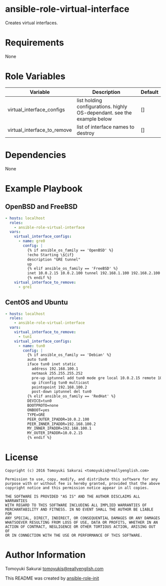 # ansible-role-virtual-interface

Creates virtual interfaces.

# Requirements

None

# Role Variables

| Variable | Description | Default |
|----------|-------------|---------|
| virtual\_interface\_configs | list holding configurations. highly OS-dependant. see the example below | [] |
| virtual\_interface\_to\_remove | list of interface names to destroy | [] |

# Dependencies

None

# Example Playbook

## OpenBSD and FreeBSD

```yaml
- hosts: localhost
  roles:
    - ansible-role-virtual-interface
  vars:
    virtual_interface_configs:
      - name: gre0
        config: |
          {% if ansible_os_family == 'OpenBSD' %}
          !echo Starting \${if}
          description "GRE tunnel"
          up
          {% elif ansible_os_family == 'FreeBSD' %}
          inet 10.0.2.15 10.0.2.100 tunnel 192.168.1.100 192.168.2.100 grekey MY_GRE_KEY
          {% endif %}
    virtual_interface_to_remove:
      - gre1
```

## CentOS and Ubuntu

```yaml
- hosts: localhost
  roles:
    - ansible-role-virtual-interface
  vars:
    virtual_interface_to_remove:
      - tun1
    virtual_interface_configs:
      - name: tun0
        config: |
          {% if ansible_os_family == 'Debian' %}
          auto tun0
          iface tun0 inet static
            address 192.168.100.1
            netmask 255.255.255.252
            pre-up iptunnel add tun0 mode gre local 10.0.2.15 remote 10.0.2.100 ttl 255
            up ifconfig tun0 multicast
            pointopoint 192.168.100.2
            post-down iptunnel del tun0
          {% elif ansible_os_family == 'RedHat' %}
          DEVICE=tun0
          BOOTPROTO=none
          ONBOOT=yes
          TYPE=GRE
          PEER_OUTER_IPADDR=10.0.2.100
          PEER_INNER_IPADDR=192.168.100.2
          MY_INNER_IPADDR=192.168.100.1
          MY_OUTER_IPADDR=10.0.2.15
          {% endif %}
```

# License

```
Copyright (c) 2016 Tomoyuki Sakurai <tomoyukis@reallyenglish.com>

Permission to use, copy, modify, and distribute this software for any
purpose with or without fee is hereby granted, provided that the above
copyright notice and this permission notice appear in all copies.

THE SOFTWARE IS PROVIDED "AS IS" AND THE AUTHOR DISCLAIMS ALL WARRANTIES
WITH REGARD TO THIS SOFTWARE INCLUDING ALL IMPLIED WARRANTIES OF
MERCHANTABILITY AND FITNESS. IN NO EVENT SHALL THE AUTHOR BE LIABLE FOR
ANY SPECIAL, DIRECT, INDIRECT, OR CONSEQUENTIAL DAMAGES OR ANY DAMAGES
WHATSOEVER RESULTING FROM LOSS OF USE, DATA OR PROFITS, WHETHER IN AN
ACTION OF CONTRACT, NEGLIGENCE OR OTHER TORTIOUS ACTION, ARISING OUT OF
OR IN CONNECTION WITH THE USE OR PERFORMANCE OF THIS SOFTWARE.
```

# Author Information

Tomoyuki Sakurai <tomoyukis@reallyenglish.com>

This README was created by [ansible-role-init](https://gist.github.com/trombik/d01e280f02c78618429e334d8e4995c0)

